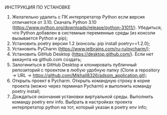  ИНСТРУКЦИЯ ПО УСТАНОВКЕ

1) Желательно удалить с ПК интерпретатор Python если версия отличается от 3.10. Скачать Python 3.10 (https://www.python.org/downloads/release/python-31011/). Убедиться, что Python добавлен в системные переменные среды (из консоли вызывается Python и pip);
2) Установить poetry версии 1.2 (консоль: pip install poetry==1.2.0);
3) Установить PyCharm (https://www.jetbrains.com/ru-ru/pycharm/);
4) Установить GitHub Desktop (https://desktop.github.com/). Если нет аккаунта на github.com создать; 
5) Залогиниться в GitHub Desktop и клонировать публичный репозиторий с проектом в любую удобную папку (Clone a repository -> URL -> https://github.com/Mikhail8326/adssm_application.git);
6) Открыть проект в Pycharm. Открыть командную строку в корне проекта (можно через терминал Pycharm) и выполнить команду poetry install;
7) Дождаться окончания установки виртуальной среды. Выполнить команду poetry env info. Выбрать в настройках проекта интерпретатор python на тот, который указан в poetry env info;